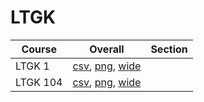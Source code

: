 # LTGK

| Course | Overall | Section |
| ------ | ------- | ------- |
| LTGK 1 | [csv](https://github.com/UCSD-Historical-Enrollment-Data/2025Fall/blob/main/overall/LTGK%201.csv), [png](https://raw.githubusercontent.com/UCSD-Historical-Enrollment-Data/2025Fall/main/plot_overall/LTGK%201.png), [wide](https://raw.githubusercontent.com/UCSD-Historical-Enrollment-Data/2025Fall/main/plot_overall_wide/LTGK%201.png) |  |
| LTGK 104 | [csv](https://github.com/UCSD-Historical-Enrollment-Data/2025Fall/blob/main/overall/LTGK%20104.csv), [png](https://raw.githubusercontent.com/UCSD-Historical-Enrollment-Data/2025Fall/main/plot_overall/LTGK%20104.png), [wide](https://raw.githubusercontent.com/UCSD-Historical-Enrollment-Data/2025Fall/main/plot_overall_wide/LTGK%20104.png) |  |
